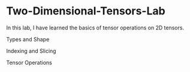 # Two-Dimensional-Tensors-Lab

In this lab, I have learned the basics of tensor operations on 2D tensors.

Types and Shape

Indexing and Slicing

Tensor Operations
